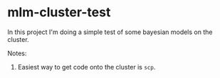 
# mlm-cluster-test

<!-- badges: start -->
<!-- badges: end -->

In this project I'm doing a simple test of some bayesian models on the cluster.

Notes:

1. Easiest way to get code onto the cluster is `scp`.